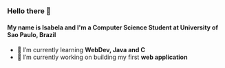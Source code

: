 ### Hello there 👋
#### My name is Isabela and I'm a Computer Science Student at University of Sao Paulo, Brazil

- 🌱 I’m currently learning **WebDev, Java and C**
- 🔭 I’m currently working on building my first **web application**

<!--
**isaaoki/isaaoki** is a ✨ _special_ ✨ repository because its `README.md` (this file) appears on your GitHub profile.

Here are some ideas to get you started:

- 👯 I’m looking to collaborate on ...
- 🤔 I’m looking for help with ...
- 💬 Ask me about ...
- 📫 How to reach me: ...
- 😄 Pronouns: ...
- ⚡ Fun fact: ...
-->
